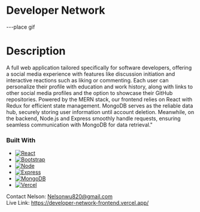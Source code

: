 # Developer Network
---place gif

# Description
A full web application tailored specifically for software developers, offering a social media experience with features like discussion initiation and interactive reactions such as liking or commenting. Each user can personalize their profile with education and work history, along with links to other social media profiles and the option to showcase their GitHub repositories. Powered by the MERN stack, our frontend relies on React with Redux for efficient state management. MongoDB serves as the reliable data hub, securely storing user information until account deletion. Meanwhile, on the backend, Node.js and Express smoothly handle requests, ensuring seamless communication with MongoDB for data retrieval."

### Built With

* [![React][React.js]][React-url]
* [![Bootstrap][Bootstrap.com]][Bootstrap-url]
* [![Node][Node.js]][Node-url]
* [![Express][Express.js]][Express-url]
* [![MongoDB][MongoDB.com]][MongoDB-url]
* [![Vercel][Vercel.com]][Vercel-url]


Contact
Nelson: Nelsonwu820@gmail.com <br />
Live Link: https://developer-network-frontend.vercel.app/

<!-- MARKDOWN LINKS & IMAGES -->
[React.js]: https://img.shields.io/badge/React-20232A?style=for-the-badge&logo=react&logoColor=61DAFB
[React-url]: https://reactjs.org/
[Bootstrap.com]: https://img.shields.io/badge/Bootstrap-563D7C?style=for-the-badge&logo=bootstrap&logoColor=white
[Bootstrap-url]: https://getbootstrap.com
[Node.js]: https://img.shields.io/badge/Node.js-6DA55F?logo=node.js&logoColor=white
[Node-url]: https://nodejs.org/
[Express.js]: https://img.shields.io/badge/Express.js-%23404d59.svg?logo=express&logoColor=%2361DAFB
[Express-url]: https://expressjs.com/
[MongoDB.com]: https://img.shields.io/badge/MongoDB-%234ea94b.svg?logo=mongodb&logoColor=white
[MongoDB-url]: https://www.mongodb.com/
[Vercel.com]: https://img.shields.io/badge/Vercel-%23000000.svg?logo=vercel&logoColor=white
[Vercel-url]: https://vercel.com/

